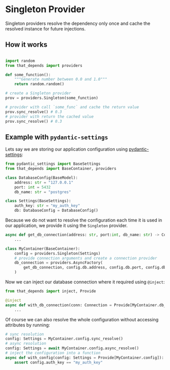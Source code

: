 # Singleton Provider

Singleton providers resolve the dependency only once and cache the resolved instance for future injections.

## How it works

```python

import random
from that_depends import providers

def some_function():
    """Generate number between 0.0 and 1.0"""
    return random.random()

# create a Singleton provider
prov = providers.Singleton(some_function)

# provider with call `some_func` and cache the return value
prov.sync_resolve() # 0.3
# provider with return the cached value
prov.sync_resolve() # 0.3
```

## Example with `pydantic-settings`

Lets say we are storing our application configuration using [pydantic-settings](https://docs.pydantic.dev/latest/concepts/pydantic_settings/):

```python
from pydantic_settings import BaseSettings
from that_depends import BaseContainer, providers

class DatabaseConfig(BaseModel):
    address: str = "127.0.0.1"
    port: int = 5432
    db_name: str = "postgres"

class Settings(BaseSettings):
    auth_key: str = "my_auth_key" 
    db: DatabaseConfig = DatabaseConfig()
```

Because we do not want to resolve the configuration each time it is used in our application, we provide it using the `Singleton` provider.

```python
async def get_db_connection(address: str, port:int, db_name: str) -> Connection: 
    ...

class MyContainer(BaseContainer):
    config = providers.Singleton(Settings)
    # provide connection arguments and create a connection provider
    db_connection = providers.AsyncFactory(
        get_db_connection, config.db.address, config.db.port, config.db_name:
    )
```

Now we can inject our database connection where it required using `@inject`:

```python
from that_depends import inject, Provide

@inject
async def with_db_connection(conn: Connection = Provide[MyContainer.db_connection]):
    ...
```

Of course we can also resolve the whole configuration without accessing attributes by running:

```python
# sync resolution
config: Settings = MyContainer.config.sync_resolve()
# async resolution
config: Settings = await MyContainer.config.async_resolve()
# inject the configuration into a function
async def with_config(config: Settings = Provide[MyContainer.config]):
    assert config.auth_key == "my_auth_key"
```
